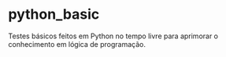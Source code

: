 # python_basic
Testes básicos feitos em Python no tempo livre para aprimorar o conhecimento em lógica de programação.
